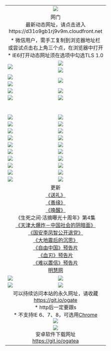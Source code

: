 ﻿<table>
  <tr></tr>
  <tr><td colspan=2 align=center><img src="https://cloud.githubusercontent.com/assets/11880933/13434984/f430fae2-e012-11e5-814f-c2df1e82b247.jpg" /></td></tr>
  <tr><td colspan=2 align=center>网门<br>最新动态网址，请点击进入
<br>https://d31o9gb1rj9v9m.cloudfront.net
    </td>
  </tr>
  <tr>
    <td colspan=2 align=center>* 微信用户，需手工复制到浏览器地址栏<br>或尝试点击右上角三个点，在浏览器中打开
    <br>* IE6打开动态网址须在选项中勾选TLS 1.0</td>
  </tr>
  <tr>
    <td rowspan=2><a href="https://d31o9gb1rj9v9m.cloudfront.net/ogUP.aspx?name=11DKC.mp4&list=11DKC" target="_blank"><img src="https://d31o9gb1rj9v9m.cloudfront.net/Up/11DKC1.jpg" /></a></td> 
    <td><div><a href="https://d31o9gb1rj9v9m.cloudfront.net/ogUP.aspx?name=LRWS.mp4&list=LRWS" target="_blank"><img src="https://d31o9gb1rj9v9m.cloudfront.net/Up/LRWS.jpg" /></a></td>
   </tr>
  <tr>
    <td><a href="https://d31o9gb1rj9v9m.cloudfront.net/ogNiceVedio.aspx" target="_blank"><img src="https://d31o9gb1rj9v9m.cloudfront.net/Up/11TGKDY.jpg" /></a></td>
  </tr>
  <tr>
    <td><a href="https://d31o9gb1rj9v9m.cloudfront.net/ogUP.aspx?name=JQR.mp4&count=2" target="_blank"><img src="https://d31o9gb1rj9v9m.cloudfront.net/Up/JQR.jpg" /></a></td>   
    <td rowspan=2><a href="https://d31o9gb1rj9v9m.cloudfront.net/ogUP.aspx?name=JP.mp4&count=9" target="_blank"><img src="https://d31o9gb1rj9v9m.cloudfront.net/Up/JP.jpg" /></td>
  </tr>
  <tr>
    <td><a href="https://d31o9gb1rj9v9m.cloudfront.net/ogUP.aspx?name=WH.mp4" target="_blank"><img src="https://d31o9gb1rj9v9m.cloudfront.net/Up/WH.jpg" /></a></td>
  </tr>
  <tr>
    <td><a href="https://d31o9gb1rj9v9m.cloudfront.net/ogUP.aspx?name=SSZJ.mp4&list=SSZJ" target="_blank"><img src="https://d31o9gb1rj9v9m.cloudfront.net/Up/SSZJ.jpg" /></a></td>
    <td><a href="https://d31o9gb1rj9v9m.cloudfront.net/ogUP.aspx?name=1XQK.mp4&count=13" target="_blank"><img src="https://d31o9gb1rj9v9m.cloudfront.net/Up/1XQK.jpg" /></a</td>
  </tr>
  <tr>
    <td><a href="https://d31o9gb1rj9v9m.cloudfront.net/ogUP.aspx?name=ZY.mp4&count=2015|16" target="_blank"><img src="https://d31o9gb1rj9v9m.cloudfront.net/Up/ZY.jpg" /></a</td>
    <td><a href="https://d31o9gb1rj9v9m.cloudfront.net/ogUP.aspx?name=XTFY.mp4&count=B|2,A|24" target="_blank"><img src="https://d31o9gb1rj9v9m.cloudfront.net/Up/XTFY.jpg" /></a></td>
  </tr>
  <tr height="40">
  </tr>
  <tr>
    <td><a href="https://d31o9gb1rj9v9m.cloudfront.net/ogUP.aspx?name=4SQQ.mp4&list=4SQQ" target="_blank"><img src="https://d31o9gb1rj9v9m.cloudfront.net/Up/4SQQ0.jpg"/></a></td>
    <td><a href="https://d31o9gb1rj9v9m.cloudfront.net/ogUP.aspx?name=4SHQ.mp4&list=4SHQ" target="_blank"><img src="https://d31o9gb1rj9v9m.cloudfront.net/Up/4SHQ0.jpg"/></a></td>
  </tr>
  <tr>
    <td><a href="https://d31o9gb1rj9v9m.cloudfront.net/ogUP.aspx?name=4SZG.mp4&list=4SZG" target="_blank"><img src="https://d31o9gb1rj9v9m.cloudfront.net/Up/4SZG0.jpg"/></a></td>
    <td><a href="https://d31o9gb1rj9v9m.cloudfront.net/ogUP.aspx?name=4SDJ.mp4&list=4SDJ" target="_blank"><img src="https://d31o9gb1rj9v9m.cloudfront.net/Up/4SDJ0.jpg"/></a></td>
  </tr>
  <tr>
    <td><a href="https://d31o9gb1rj9v9m.cloudfront.net/ogUP.aspx?name=4SGX.mp4&list=4SGX" target="_blank"><img src="https://d31o9gb1rj9v9m.cloudfront.net/Up/4SGX0.jpg"/></a></td>
    <td><a href="https://d31o9gb1rj9v9m.cloudfront.net/ogUP.aspx?name=4SHD.mp4&list=4SHD" target="_blank"><img src="https://d31o9gb1rj9v9m.cloudfront.net/Up/4SHD0.jpg"/></a></td>
  </tr>
  <tr>
    <td><a href="https://d31o9gb1rj9v9m.cloudfront.net/ogUP.aspx?name=4CTX.mp4&list=4CTX" target="_blank"><img src="https://d31o9gb1rj9v9m.cloudfront.net/Up/4CTX0.jpg"/></a></td>
    <td><a href="https://d31o9gb1rj9v9m.cloudfront.net/ogUP.aspx?name=4CWZ.mp4&list=4CWZ" target="_blank"><img src="https://d31o9gb1rj9v9m.cloudfront.net/Up/4CWZ0.jpg"/></a></td>
  </tr>
  <tr>
    <td><a href="https://d31o9gb1rj9v9m.cloudfront.net/onUP.aspx?name=https://d25hxnyejux8es.cloudfront.net/" target="_blank"><img src="https://d31o9gb1rj9v9m.cloudfront.net/Up/0DTW.jpg"/></a></td>
    <td><a href="https://d31o9gb1rj9v9m.cloudfront.net/onUP.aspx?name=https://d240ns8up8earz.cloudfront.net/acenter/" target="_blank"><img src="https://d31o9gb1rj9v9m.cloudfront.net/Up/0TDW.jpg" /></a></td>
  </tr>
  <tr>
    <td><a href="https://d31o9gb1rj9v9m.cloudfront.net/onUP.aspx?name=https://d4508d6vomz2p.cloudfront.net/gb/nsc413.htm" target="_blank"><img src="https://d31o9gb1rj9v9m.cloudfront.net/Up/0DJY.jpg" /></a></td>
    <td><a href="https://d31o9gb1rj9v9m.cloudfront.net/onUP.aspx?name=https://d3bxwq7vzudb5l.cloudfront.net/xtr/gb/prog204.html" target="_blank"><img src="https://d31o9gb1rj9v9m.cloudfront.net/Up/0XTR.jpg" /></a></td>
  </tr>
  <tr>
    <td><a href="https://d31o9gb1rj9v9m.cloudfront.net/onUP.aspx?name=https://d3aj00iefsmfgc.cloudfront.net/" target="_blank"><img src="https://d31o9gb1rj9v9m.cloudfront.net/Up/0MHW.jpg" /></a></td>
    <td><a href="https://d31o9gb1rj9v9m.cloudfront.net/onUP.aspx?name=https://d1sbg9daat0zu5.cloudfront.net/" target="_blank"><img src="https://d31o9gb1rj9v9m.cloudfront.net/Up/0ZJW.jpg" /></a></td>
  </tr>
  <tr>
    <td><a href="https://d31o9gb1rj9v9m.cloudfront.net/ogUP.aspx?name=0FG.zip" target="_blank"><img src="https://d31o9gb1rj9v9m.cloudfront.net/Up/0FG.jpg" /></a></td>
    <td><a href="https://d31o9gb1rj9v9m.cloudfront.net/ogUP.aspx?name=0FGA.apk" target="_blank"><img src="https://d31o9gb1rj9v9m.cloudfront.net/Up/0FGA.jpg" /></a></td>
  </tr>
  <tr>
    <td><a href="https://d31o9gb1rj9v9m.cloudfront.net/ogUP.aspx?name=0U.zip" target="_blank"><img src="https://d31o9gb1rj9v9m.cloudfront.net/Up/0U.jpg" /></a></td>
    <td><a href="https://d31o9gb1rj9v9m.cloudfront.net/ogUP.aspx?name=0UA.apk" target="_blank"><img src="https://d31o9gb1rj9v9m.cloudfront.net/Up/0UA.jpg" /></a></td>
  </tr>
  <tr>
    <td><a href="https://d31o9gb1rj9v9m.cloudfront.net/ogUP.aspx?name=0iPPOTV.zip" target="_blank"><img src="https://d31o9gb1rj9v9m.cloudfront.net/Up/0iPPOTV.jpg" /></a></td>
    <td><a href="https://d31o9gb1rj9v9m.cloudfront.net/ogUP.aspx?name=0iNTD.apk" target="_blank"><img src="https://d31o9gb1rj9v9m.cloudfront.net/Up/0iNTD.jpg" /></a></td>
  </tr>
  <tr>
    <td colspan=2 align=center>更新<br>
      <a href="https://d31o9gb1rj9v9m.cloudfront.net/ogUP.aspx?name=4ESL.mp4" target="_blank">《送礼》</a><br>
      <a href="https://d31o9gb1rj9v9m.cloudfront.net/ogUP.aspx?name=4ESY.mp4" target="_blank">《善缘》</a><br>
      <a href="https://d31o9gb1rj9v9m.cloudfront.net/ogUP.aspx?name=4EHX.mp4" target="_blank">《唤醒》</a><br>
      《生死之间·活摘曝光十周年》第4集</a><br>
      <a href="https://d31o9gb1rj9v9m.cloudfront.net/ogUP.aspx?name=4TJDBZ.mp4" target="_blank">《天津大爆炸－中国社会的阴暗面》</a><br>
      <a href="https://d31o9gb1rj9v9m.cloudfront.net/ogUP.aspx?name=4LFZ.mp4" target="_blank">《国安李凤智公开退党》</a><br>
      <a href="https://d31o9gb1rj9v9m.cloudfront.net/ogUP.aspx?name=4DDZHDCS.mp4" target="_blank">《大地震后的沉思》</a><br>
      <a href="https://d31o9gb1rj9v9m.cloudfront.net/ogUP.aspx?name=11ZYZG0.mp4" target="_blank">《自由中国》预告片</a><br>
      <a href="https://d31o9gb1rj9v9m.cloudfront.net/ogUP.aspx?name=11XR.mp4" target="_blank">《血刃》预告片</a><br>
      <a href="https://d31o9gb1rj9v9m.cloudfront.net/ogUP.aspx?name=11NYZX.mp4&count=2" target="_blank">《难以置信》预告片</a><br>
      <a href="https://d31o9gb1rj9v9m.cloudfront.net/onUP.aspx?name=https://www.minghui.org/" target="_blank">明慧网</a></td>
    </td>
  </tr>
  <tr>
    <td><a href="https://d31o9gb1rj9v9m.cloudfront.net/ogNice.aspx" target="_blank"><img src="https://cloud.githubusercontent.com/assets/11880933/13720378/f84bb392-e841-11e5-8739-815049dd6ff8.jpg" /></a></td>
    <td><a href="https://d31o9gb1rj9v9m.cloudfront.net/onCO.aspx?ob=600事物&op=增删改&args=WH1~%23类型6新闻%7c%23类型6评论&mode=" target="_blank"><img src="https://cloud.githubusercontent.com/assets/11880933/13720380/04d76a16-e842-11e5-8833-e627daa88802.jpg" /></a></td> 
  </tr>
  <tr>
    <td><a href="https://d31o9gb1rj9v9m.cloudfront.net/ogDY.aspx" target="_blank"><img src="https://cloud.githubusercontent.com/assets/11880933/13720384/11817090-e842-11e5-9571-7dc2f1af9f42.jpg" /></a></td>
    <td><a href="https://d31o9gb1rj9v9m.cloudfront.net/ogST.aspx" target="_blank"><img src="https://cloud.githubusercontent.com/assets/11880933/13720385/1467ea3c-e842-11e5-86df-c96c9a556aaf.jpg" /></a></td> 
  </tr>
  <!--tr>
    <td colspan=2 align=center>
      <微信可扫描以下临时二维码<br/>https://bit.ly/1mBQHW8<br/><a href="https://d31o9gb1rj9v9m.cloudfront.net/Up/0WMGDL3.png" target="_blank"><img src="https://d31o9gb1rj9v9m.cloudfront.net/Up/0WMGD3.png"/></a>
  </tr-->
  <tr>
    <td colspan=2 align=center>可以持续访问本站的永久网址，请收藏<br/><a href="https://git.io/ogate" target="_blank">https://git.io/ogate</a><br/>* http后一定要跟s<br/>* 不支持IE 6、7、8，可选用<a href="http://www.odisk.org/Upload/0ChromePortable.zip">Chrome</a><br/><a href="https://d31o9gb1rj9v9m.cloudfront.net/Up/0WMGDL2.png" target="_blank"><img src="https://d31o9gb1rj9v9m.cloudfront.net/Up/0WMGD2.png"/></a></td>
  </tr>
  <tr>
    <td colspan=2 align=center><a href="https://d31o9gb1rj9v9m.cloudfront.net/ogUP.aspx?name=0oGate.apk" target="_blank"><img src="https://cloud.githubusercontent.com/assets/11880933/13720399/75e143ee-e842-11e5-9f0a-1421f423c80f.jpg" /></a><br>安卓软件下载网址<br><a href="https://git.io/ogatea">https://git.io/ogatea</a></td>
  </tr>
  <!--tr>
    <td colspan=2 align=center>可能失效的动态网址
    </td>
  </tr-->
</table>
